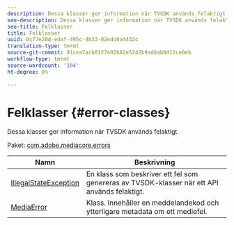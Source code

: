 ```yaml
---
description: Dessa klasser ger information när TVSDK används felaktigt.
seo-description: Dessa klasser ger information när TVSDK används felaktigt.
seo-title: Felklasser
title: Felklasser
uuid: 0c77e20d-edaf-495c-9b33-02edc0a4432c
translation-type: tm+mt
source-git-commit: 91cea7acb8127e02b82e5242b9ad6ab0d12ce0eb
workflow-type: tm+mt
source-wordcount: '104'
ht-degree: 0%

---
```



# Felklasser {#error-classes}

Dessa klasser ger information när TVSDK används felaktigt.

Paket: [com.adobe.mediacore.errors](https://help.adobe.com/en_US/primetime/api/psdk/asdoc-dhls_1.4/com/adobe/mediacore/errors/package-detail.html)

| Namn | Beskrivning |
|---|---|
| [IllegalStateException](https://help.adobe.com/en_US/primetime/api/psdk/asdoc-dhls_1.4/com/adobe/mediacore/errors/IllegalStateException.html) | En klass som beskriver ett fel som genereras av TVSDK-klasser när ett API används felaktigt. |
| [MediaError](https://help.adobe.com/en_US/primetime/api/psdk/asdoc-dhls_1.4/com/adobe/mediacore/errors/MediaError.html) | Klass. Innehåller en meddelandekod och ytterligare metadata om ett mediefel. |

